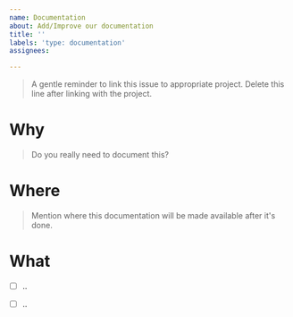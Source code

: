 ```yaml
---
name: Documentation
about: Add/Improve our documentation
title: ''
labels: 'type: documentation'
assignees: 

---
```


> A gentle reminder to link this issue to appropriate project. Delete this line after linking with the project. 

# Why

> Do you really need to document this?

# Where

> Mention where this documentation will be made available after it's done. 

# What

- [ ] ..
- [ ] ..

